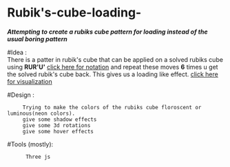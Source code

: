 # Rubik's-cube-loading-
***Attempting to create a rubiks cube pattern for loading instead of the usual boring pattern***

#Idea :         
        There is a patter in rubik's cube that can be applied on a solved rubiks cube using **RUR'U'** [click here for notation](https://ruwix.com/the-rubiks-cube/notation/)
        and repeat these moves **6** times u get the solved rubik's cube back.
        This gives us a loading like effect.
        [click here for visualization](https://i.gifer.com/8vEm.gif)
        
#Design :

         Trying to make the colors of the rubiks cube floroscent or luminous(neon colors).
         give some shadow effects
         give some 3d rotations
         give some hover effects
         
#Tools (mostly): 

          Three js

